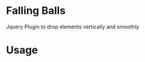 Falling Balls
=============

Jquery Plugin to drop elements vertically and smoothly


Usage
=====

<script src="js/jquery.js"></script>
<script src="js/falling_balls.js"></script>
<script>
    $(function() {
        $('.ball').fallingBalls();
    });
</script>

